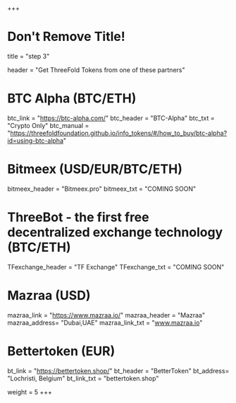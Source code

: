 +++
# Don't Remove Title!
title = "step 3"



header = "Get ThreeFold Tokens from one of these partners"

# BTC Alpha (BTC/ETH)
btc_link = "https://btc-alpha.com/"
btc_header = "BTC-Alpha"
btc_txt = "Crypto Only"
btc_manual = "https://threefoldfoundation.github.io/info_tokens/#/how_to_buy/btc-alpha?id=using-btc-alpha"

# Bitmeex (USD/EUR/BTC/ETH)
bitmeex_header = "Bitmeex.pro"
bitmeex_txt = "COMING SOON"

# ThreeBot - the first free decentralized exchange technology (BTC/ETH)
TFexchange_header = "TF Exchange"
TFexchange_txt = "COMING SOON"

# Mazraa (USD)
mazraa_link = "https://www.mazraa.io/"
mazraa_header = "Mazraa"
mazraa_address= "Dubai,UAE"
mazraa_link_txt = "www.mazraa.io"

# Bettertoken (EUR)
bt_link = "https://bettertoken.shop/"
bt_header = "BetterToken"
bt_address= "Lochristi, Belgium"
bt_link_txt = "bettertoken.shop"

weight = 5
+++
